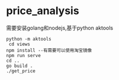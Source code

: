 # price_analysis

需要安装golang和nodejs,基于python aktools
 
 
```
python -m aktools
 cd views
npm install --有需要可以使用淘宝镜像
npm run serve
cd ..
go build .
./get_price
```